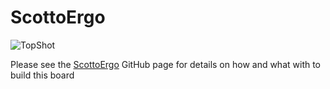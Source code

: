 # ScottoErgo

![TopShot](https://user-images.githubusercontent.com/8194147/232529199-5df04fe8-fe8d-4419-95fb-40bfbbae3152.jpg)

Please see the [ScottoErgo](https://github.com/joe-scotto/scottokeebs/tree/main/ScottoErgo) GitHub page for details on how and what with to build this board